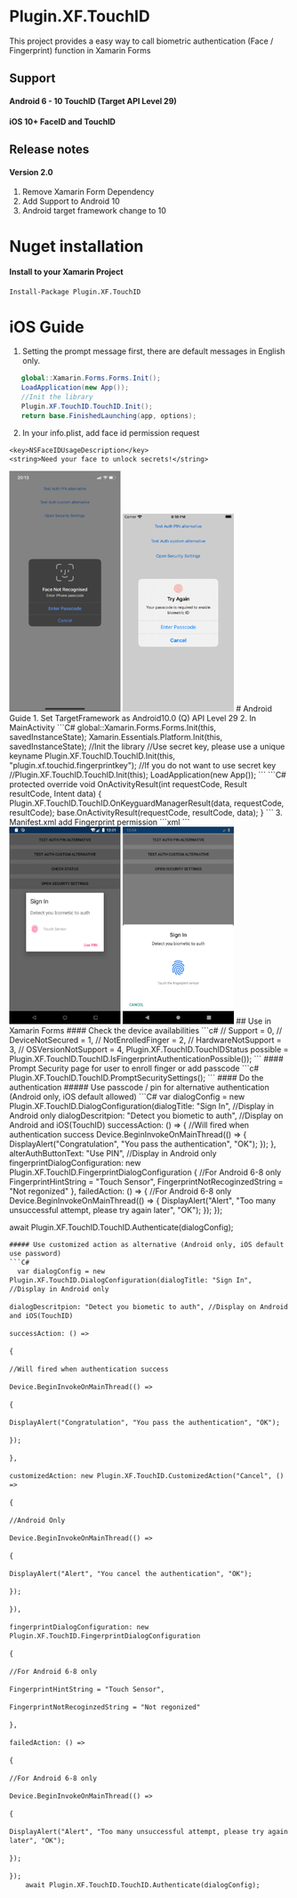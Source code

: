 # Plugin.XF.TouchID
This project provides a easy way to call biometric authentication (Face / Fingerprint) function in Xamarin Forms

## Support
#### Android 6 - 10 TouchID (Target API Level 29)
#### iOS 10+ FaceID and TouchID

## Release notes
#### Version 2.0
1. Remove Xamarin Form Dependency
2. Add Support to Android 10
3. Android target framework change to 10

# Nuget installation
#### Install to your Xamarin Project
```
Install-Package Plugin.XF.TouchID
```

# iOS Guide
1. Setting the prompt message first, there are default messages in English only.
```C#
   global::Xamarin.Forms.Forms.Init();
   LoadApplication(new App());
   //Init the library
   Plugin.XF.TouchID.TouchID.Init();
   return base.FinishedLaunching(app, options);
```
2. In your info.plist, add face id permission request
```
<key>NSFaceIDUsageDescription</key>
<string>Need your face to unlock secrets!</string>
```
<img src="https://github.com/JimmyPun610/Plugin.XF.TouchID/blob/master/Plugin.XF.TouchID/Screenshots/iOSFace.png?raw=true" width="200">
<img src="https://github.com/JimmyPun610/Plugin.XF.TouchID/blob/master/Plugin.XF.TouchID/Screenshots/iOSTouch.png?raw=true" width="200">
# Android Guide
1. Set TargetFramework as Android10.0 (Q) API Level 29
2. In MainActivity
```C#
   global::Xamarin.Forms.Forms.Init(this, savedInstanceState);
   Xamarin.Essentials.Platform.Init(this, savedInstanceState);
   //Init the library
   //Use secret key, please use a unique keyname
   Plugin.XF.TouchID.TouchID.Init(this, "plugin.xf.touchid.fingerprintkey");
   //If you do not want to use secret key
   //Plugin.XF.TouchID.TouchID.Init(this);
   LoadApplication(new App());
```
```C#
   protected override void OnActivityResult(int requestCode, Result resultCode, Intent data)
   {
        Plugin.XF.TouchID.TouchID.OnKeyguardManagerResult(data, requestCode, resultCode);
        base.OnActivityResult(requestCode, resultCode, data);
   }
```
3. Manifest.xml add Fingerprint permission
```xml
<uses-permission android:name="android.permission.USE_FINGERPRINT" />
<!--Android 9+-->
<uses-permission android:name="android.permission.USE_BIOMETRIC"/>
```
<img src="https://github.com/JimmyPun610/Plugin.XF.TouchID/blob/master/Plugin.XF.TouchID/Screenshots/Android6.png?raw=true" width="200">
<img src="https://github.com/JimmyPun610/Plugin.XF.TouchID/blob/master/Plugin.XF.TouchID/Screenshots/Android9.png?raw=true" width="200">
## Use in Xamarin Forms
#### Check the device availabilities 
```c#
//    Support = 0,
//    DeviceNotSecured = 1,
//    NotEnrolledFinger = 2,
//    HardwareNotSupport = 3,
//    OSVersionNotSupport = 4,
   Plugin.XF.TouchID.TouchIDStatus possible = Plugin.XF.TouchID.TouchID.IsFingerprintAuthenticationPossible());
```
#### Prompt Security page for user to enroll finger or add passcode
```c#
   Plugin.XF.TouchID.TouchID.PromptSecuritySettings();
```
#### Do the authentication
##### Use passcode / pin for alternative authentication (Android only, iOS default allowed)
```C#
	var dialogConfig = new Plugin.XF.TouchID.DialogConfiguration(dialogTitle: "Sign In", //Display in Android only
                                                                         dialogDescritpion: "Detect you biometic to auth", //Display on Android and iOS(TouchID)
                                                                         successAction: () =>
                                                                         {
                                                                             //Will fired when authentication success
                                                                             Device.BeginInvokeOnMainThread(() =>
                                                                             {
                                                                                 DisplayAlert("Congratulation", "You pass the authentication", "OK");
                                                                             });
                                                                         },
                                                                         alterAuthButtonText: "Use PIN", //Display in Android only
                                                                         fingerprintDialogConfiguration: new Plugin.XF.TouchID.FingerprintDialogConfiguration
                                                                         {
                                                                             //For Android 6-8 only
                                                                             FingerprintHintString = "Touch Sensor",
                                                                             FingerprintNotRecoginzedString = "Not regonized"
                                                                         },
                                                                         failedAction: () =>
                                                                         {  
                                                                             //For Android 6-8 only
                                                                             Device.BeginInvokeOnMainThread(() =>
                                                                             {
                                                                                 DisplayAlert("Alert", "Too many unsuccessful attempt, please try again later", "OK");
                                                                             });
                                                                         });

   await Plugin.XF.TouchID.TouchID.Authenticate(dialogConfig);
```
##### Use customized action as alternative (Android only, iOS default use password)
```C#
  var dialogConfig = new Plugin.XF.TouchID.DialogConfiguration(dialogTitle: "Sign In", //Display in Android only
                                                                         dialogDescritpion: "Detect you biometic to auth", //Display on Android and iOS(TouchID)
                                                                         successAction: () =>
                                                                         {
                                                                             //Will fired when authentication success
                                                                             Device.BeginInvokeOnMainThread(() =>
                                                                             {
                                                                                 DisplayAlert("Congratulation", "You pass the authentication", "OK");
                                                                             });
                                                                         },
                                                                         customizedAction: new Plugin.XF.TouchID.CustomizedAction("Cancel", () =>
                                                                         {
                                                                             //Android Only
                                                                             Device.BeginInvokeOnMainThread(() =>
                                                                             {
                                                                                 DisplayAlert("Alert", "You cancel the authentication", "OK");
                                                                             });
                                                                         }),
                                                                         fingerprintDialogConfiguration: new Plugin.XF.TouchID.FingerprintDialogConfiguration
                                                                         {
                                                                             //For Android 6-8 only
                                                                             FingerprintHintString = "Touch Sensor",
                                                                             FingerprintNotRecoginzedString = "Not regonized"
                                                                         },
                                                                         failedAction: () =>
                                                                         {
                                                                             //For Android 6-8 only
                                                                             Device.BeginInvokeOnMainThread(() =>
                                                                             {
                                                                                 DisplayAlert("Alert", "Too many unsuccessful attempt, please try again later", "OK");
                                                                             });
                                                                         });
	await Plugin.XF.TouchID.TouchID.Authenticate(dialogConfig);
```
